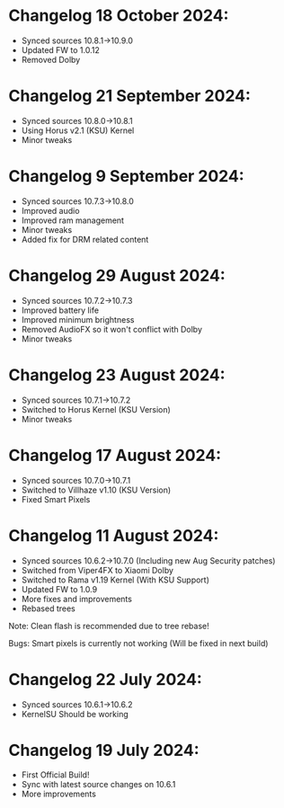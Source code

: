 # Changelog 18 October 2024:

- Synced sources 10.8.1->10.9.0
- Updated FW to 1.0.12
- Removed Dolby

# Changelog 21 September 2024:

- Synced sources 10.8.0->10.8.1
- Using Horus v2.1 (KSU) Kernel
- Minor tweaks

# Changelog 9 September 2024:

- Synced sources 10.7.3->10.8.0
- Improved audio
- Improved ram management
- Minor tweaks
- Added fix for DRM related content

# Changelog 29 August 2024:

- Synced sources 10.7.2->10.7.3
- Improved battery life
- Improved minimum brightness
- Removed AudioFX so it won't conflict with Dolby
- Minor tweaks

# Changelog 23 August 2024:

- Synced sources 10.7.1->10.7.2
- Switched to Horus Kernel (KSU Version)
- Minor tweaks


# Changelog 17 August 2024:

- Synced sources 10.7.0->10.7.1
- Switched to Villhaze v1.10 (KSU Version)
- Fixed Smart Pixels

# Changelog 11 August 2024:

- Synced sources 10.6.2->10.7.0 (Including new Aug Security patches)
- Switched from Viper4FX to Xiaomi Dolby
- Switched to Rama v1.19 Kernel (With KSU Support)
- Updated FW to 1.0.9
- More fixes and improvements
- Rebased trees

Note: Clean flash is recommended due to tree rebase!

Bugs: Smart pixels is currently not working (Will be fixed in next build)

# Changelog 22 July 2024:

- Synced sources 10.6.1->10.6.2
- KernelSU Should be working

# Changelog 19 July 2024:

- First Official Build!
- Sync with latest source changes on 10.6.1
- More improvements
